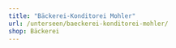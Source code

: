 ```yaml
---
title: "Bäckerei-Konditorei Mohler"
url: /unterseen/baeckerei-konditorei-mohler/
shop: Bäckerei
---
```

